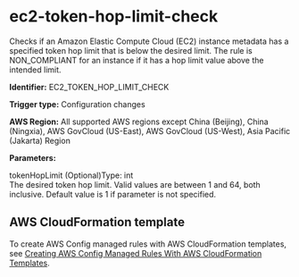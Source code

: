 # ec2\-token\-hop\-limit\-check<a name="ec2-token-hop-limit-check"></a>

Checks if an Amazon Elastic Compute Cloud \(EC2\) instance metadata has a specified token hop limit that is below the desired limit\. The rule is NON\_COMPLIANT for an instance if it has a hop limit value above the intended limit\. 

**Identifier:** EC2\_TOKEN\_HOP\_LIMIT\_CHECK

**Trigger type:** Configuration changes

**AWS Region:** All supported AWS regions except China \(Beijing\), China \(Ningxia\), AWS GovCloud \(US\-East\), AWS GovCloud \(US\-West\), Asia Pacific \(Jakarta\) Region

**Parameters:**

tokenHopLimit \(Optional\)Type: int  
The desired token hop limit\. Valid values are between 1 and 64, both inclusive\. Default value is 1 if parameter is not specified\.

## AWS CloudFormation template<a name="w79aac11c32c17b7d215c15"></a>

To create AWS Config managed rules with AWS CloudFormation templates, see [Creating AWS Config Managed Rules With AWS CloudFormation Templates](aws-config-managed-rules-cloudformation-templates.md)\.